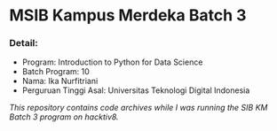 # MSIB Kampus Merdeka Batch 3
### Detail:
- Program: Introduction to Python for Data Science
- Batch Program: 10
- Nama: Ika Nurfitriani
- Perguruan Tinggi Asal: Universitas Teknologi Digital Indonesia

*This repository contains code archives while I was running the SIB KM Batch 3 program on hacktiv8.*
